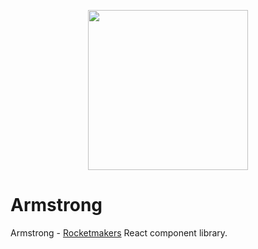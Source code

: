 <p align="center">
<img src="https://github.com/Rocketmakers/armstrong/raw/master/marketing/src/assets/armstrong-logo.svg" width="256" />
</p>

# Armstrong

Armstrong - [Rocketmakers](http://www.rocketmakers.com/) React component library.
